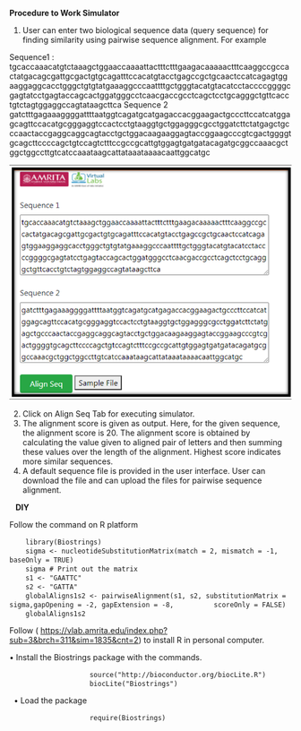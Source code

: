 

**Procedure to Work Simulator**

1.	User can enter two biological sequence data (query sequence) for finding similarity using pairwise sequence alignment.
For example

Sequence1 : tgcaccaaacatgtctaaagctggaaccaaaattactttctttgaagacaaaaactttcaaggccgccactatgacagcgattgcgactgtgcagatttccacatgtacctgagccgctgcaactccatcagagtggaaggaggcacctgggctgtgtatgaaaggcccaattttgctgggtacatgtacatcctaccccggggcgagtatcctgagtaccagcactggatgggcctcaacgaccgcctcagctcctgcagggctgttcacctgtctagtggaggccagtataagcttca
Sequence 2
gatctttgagaaaggggattttaatggtcagatgcatgagaccacggaagactgcccttccatcatggagcagttccacatgcgggaggtccactcctgtaaggtgctggagggcgcctggatcttctatgagctgcccaactaccgaggcaggcagtacctgctggacaagaaggagtaccggaagcccgtcgactggggtgcagcttccccagctgtccagtctttccgccgcattgtggagtgatgatacagatgcggccaaacgctggctggccttgtcatccaaataagcattataaataaaacaattggcatgc


<center><img src="images/exp3.png" title="" /></center>

2.	Click on Align Seq Tab for executing simulator.
3.	The alignment score is given as output. Here, for the given sequence, the alignment score is 20. The alignment score is obtained by calculating the value given to aligned pair of letters and then summing these values over the length of the alignment. Highest score indicates more similar sequences. 
4.	A default sequence file is provided in the user interface. User can download the file and can upload the files for pairwise sequence alignment.

 &ensp;
 **DIY**
 &nbsp;
 
 Follow the command on R platform
                    

        library(Biostrings)
        sigma <- nucleotideSubstitutionMatrix(match = 2, mismatch = -1, baseOnly = TRUE)
        sigma # Print out the matrix
        s1 <- "GAATTC"
        s2 <- "GATTA"
        globalAligns1s2 <- pairwiseAlignment(s1, s2, substitutionMatrix = sigma,gapOpening = -2, gapExtension = -8,          scoreOnly = FALSE)
        globalAligns1s2
 

        
 Follow ( https://vlab.amrita.edu/index.php?sub=3&brch=311&sim=1835&cnt=2) to install R in personal computer.

•	Install the Biostrings package with the commands. 

                        source("http://bioconductor.org/biocLite.R")
                        biocLite("Biostrings")
 &nbsp;
 • Load the package 
                       
                        require(Biostrings)
                        
&nbsp;
